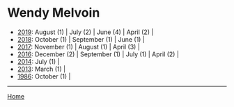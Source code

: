 # Wendy Melvoin

  * [2019](./wendy-melvoin-2019.md): 
      August (1) | 
      July (2) | 
      June (4) | 
      April (2) | 
  * [2018](./wendy-melvoin-2018.md): 
      October (1) | 
      September (1) | 
      June (1) | 
  * [2017](./wendy-melvoin-2017.md): 
      November (1) | 
      August (1) | 
      April (3) | 
  * [2016](./wendy-melvoin-2016.md): 
      December (2) | 
      September (1) | 
      July (1) | 
      April (2) | 
  * [2014](./wendy-melvoin-2014.md): 
      July (1) | 
  * [2013](./wendy-melvoin-2013.md): 
      March (1) | 
  * [1986](./wendy-melvoin-1986.md): 
      October (1) | 

----

[Home](../)

